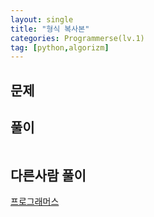```yaml
---
layout: single
title: "형식 복사본"
categories: Programmerse(lv.1)
tag: [python,algorizm]
---
```


## 문제



## 풀이

```python

```





## 다른사람 풀이

<a  href="">프로그래머스</a>

```python

```

